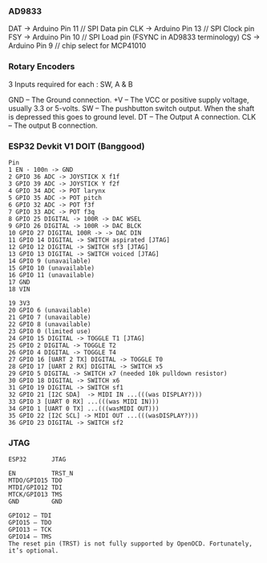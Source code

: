 ### AD9833

DAT -> Arduino Pin 11 // SPI Data pin
CLK -> Arduino Pin 13 // SPI Clock pin
FSY -> Arduino Pin 10 // SPI Load pin (FSYNC in AD9833 terminology)
CS -> Arduino Pin 9 // chip select for MCP41010

### Rotary Encoders

3 Inputs required for each : SW, A & B

GND – The Ground connection.
+V – The VCC or positive supply voltage, usually 3.3 or 5-volts.
SW – The pushbutton switch output. When the shaft is depressed this goes to ground level.
DT – The Output A connection.
CLK – The output B connection.

### ESP32 Devkit V1 DOIT (Banggood)

```
Pin
1 EN - 100n -> GND
2 GPIO 36 ADC -> JOYSTICK X f1f
3 GPIO 39 ADC -> JOYSTICK Y f2f
4 GPIO 34 ADC -> POT larynx
5 GPIO 35 ADC -> POT pitch
6 GPIO 32 ADC -> POT f3f
7 GPIO 33 ADC -> POT f3q
8 GPIO 25 DIGITAL -> 100R -> DAC WSEL
9 GPIO 26 DIGITAL -> 100R -> DAC BLCK
10 GPIO 27 DIGITAL 100R -> -> DAC DIN
11 GPIO 14 DIGITAL -> SWITCH aspirated [JTAG]
12 GPIO 12 DIGITAL -> SWITCH sf3 [JTAG]
13 GPIO 13 DIGITAL -> SWITCH voiced [JTAG]
14 GPIO 9 (unavailable)
15 GPIO 10 (unavailable)
16 GPIO 11 (unavailable)
17 GND
18 VIN

19 3V3
20 GPIO 6 (unavailable)
21 GPIO 7 (unavailable)
22 GPIO 8 (unavailable)
23 GPIO 0 (limited use)
24 GPIO 15 DIGITAL -> TOGGLE T1 [JTAG]
25 GPIO 2 DIGITAL -> TOGGLE T2
26 GPIO 4 DIGITAL -> TOGGLE T4
27 GPIO 16 [UART 2 TX] DIGITAL -> TOGGLE T0
28 GPIO 17 [UART 2 RX] DIGITAL -> SWITCH x5
29 GPIO 5 DIGITAL -> SWITCH x7 (needed 10k pulldown resistor)
30 GPIO 18 DIGITAL -> SWITCH x6
31 GPIO 19 DIGITAL -> SWITCH sf1
32 GPIO 21 [I2C SDA]  -> MIDI IN ...(((was DISPLAY?)))
33 GPIO 3 [UART 0 RX] ...(((was MIDI IN)))
34 GPIO 1 [UART 0 TX] ...(((wasMIDI OUT)))
35 GPIO 22 [I2C SCL] -> MIDI OUT ...(((wasDISPLAY?)))
36 GPIO 23 DIGITAL -> SWITCH sf2
```

### JTAG

```
ESP32       JTAG

EN          TRST_N
MTDO/GPIO15 TDO
MTDI/GPIO12 TDI
MTCK/GPIO13 TMS
GND         GND
```
```
GPIO12 — TDI
GPIO15 — TDO
GPIO13 — TCK
GPIO14 — TMS
The reset pin (TRST) is not fully supported by OpenOCD. Fortunately, it’s optional.
```